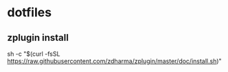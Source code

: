 # dotfiles
## zplugin install
sh -c "$(curl -fsSL https://raw.githubusercontent.com/zdharma/zplugin/master/doc/install.sh)"